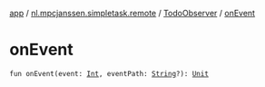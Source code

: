 [app](../../index.md) / [nl.mpcjanssen.simpletask.remote](../index.md) / [TodoObserver](index.md) / [onEvent](.)

# onEvent

`fun onEvent(event: `[`Int`](https://kotlinlang.org/api/latest/jvm/stdlib/kotlin/-int/index.html)`, eventPath: `[`String`](https://kotlinlang.org/api/latest/jvm/stdlib/kotlin/-string/index.html)`?): `[`Unit`](https://kotlinlang.org/api/latest/jvm/stdlib/kotlin/-unit/index.html)